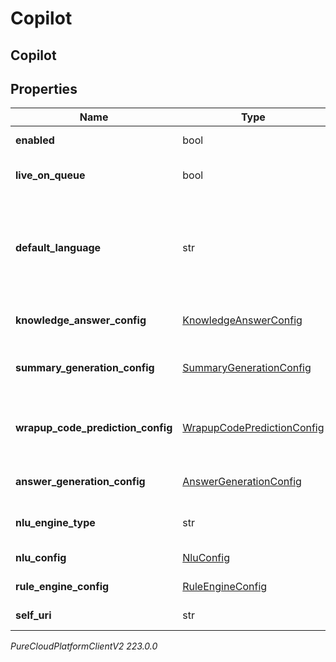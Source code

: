 # Copilot

## Copilot

## Properties

|Name | Type | Description | Notes|
|------------ | ------------- | ------------- | -------------|
| **enabled** | bool | Copilot is enabled. | [optional] |
| **live_on_queue** | bool | Copilot is live on selected queue. | |
| **default_language** | str | Copilot default language, e.g. [en-US, es-US, es-ES]. Once set, it can not be modified. | |
| **knowledge_answer_config** | [KnowledgeAnswerConfig](KnowledgeAnswerConfig) | Knowledge answer configuration. | [optional] |
| **summary_generation_config** | [SummaryGenerationConfig](SummaryGenerationConfig) | Copilot generated summary configuration. | [optional] |
| **wrapup_code_prediction_config** | [WrapupCodePredictionConfig](WrapupCodePredictionConfig) | Copilot generated wrapup code prediction configuration. | [optional] |
| **answer_generation_config** | [AnswerGenerationConfig](AnswerGenerationConfig) | Answer generation configuration. | [optional] |
| **nlu_engine_type** | str | Language understanding engine type. | [optional] |
| **nlu_config** | [NluConfig](NluConfig) | NLU configuration. | [optional] |
| **rule_engine_config** | [RuleEngineConfig](RuleEngineConfig) | Rule engine configuration. | [optional] |
| **self_uri** | str | The URI for this object | [optional] |



_PureCloudPlatformClientV2 223.0.0_
